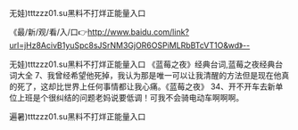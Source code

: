 无娃)tttzzz01.su黑料不打烊正能量入口

《最/新/观/看/入/口👉http://www.baidu.com/link?url=jHz8AcivB1yuSpc8sJSrNM3GjOR6OSPiMLRbBTcVT1O&wd》--

无娃)tttzzz01.su黑料不打烊正能量入口	《蓝莓之夜》经典台词,蓝莓之夜经典台词大全	7、我曾经希望他死掉，我认为那是唯一可以让我清醒的方法但是现在他真的死了，这却比世界上任何事情都让我心痛。《蓝莓之夜》
	34、开不开车去新单位上班是个很纠结的问题老妈说要低调！可我不会骑电动车啊啊啊。





遍暑)tttzzz01.su黑料不打烊正能量入口

